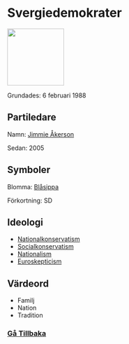 # Svergiedemokrater
<img src="https://sd.se/wp-content/uploads/2022/07/logo_sd_logo_blasippa-450x480.png" width="130" height="130">

Grundades: 6 februari 1988
## Partiledare
Namn: [Jimmie Åkerson](https://sv.wikipedia.org/wiki/Jimmie_%C3%85kesson)

Sedan: 2005

## Symboler
Blomma: [Blåsippa](https://sv.wikipedia.org/wiki/Bl%C3%A5sippa)

Förkortning: SD

## Ideologi
- [Nationalkonservatism](https://sv.wikipedia.org/wiki/Nationalkonservatism)
- [Socialkonservatism](https://sv.wikipedia.org/wiki/Socialkonservatism)
- [Nationalism](https://sv.wikipedia.org/wiki/Nationalism)
- [Euroskepticism](https://sv.wikipedia.org/wiki/Euroskepticism)

## Värdeord
- Familj
- Nation
- Tradition

### [Gå Tillbaka](index)
